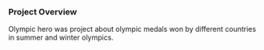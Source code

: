 ### Project Overview

 Olympic hero was project about olympic medals won by different countries in summer and winter olympics.


